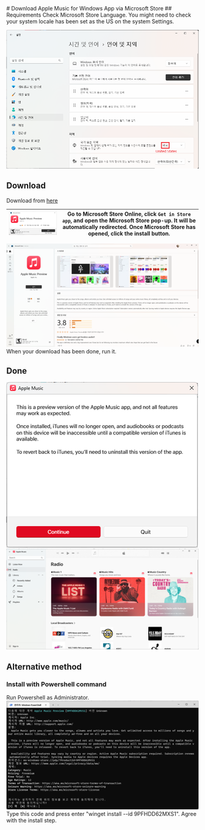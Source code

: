 <meta name="google-site-verification" content="Z5QByA1wGIBD7vvkXXKmQUEMYefFpKqE1TleMY5m3vU" />
# Download Apple Music for Windows App via Microsoft Store
## Requirements
Check Microsoft Store Language. You might need to check your system locale has been set as the US on the system Settings.

![screenshot 2022-11-28 162751-1](https://github.com/Udtshi/Apple-Music-Preview/blob/main/screenshot%202022-11-28%20162751-1.png)

## Download

Download from [here](https://apps.microsoft.com/store/detail/apple-music-preview/9PFHDD62MXS1?hl=en-us&gl=us)

![화면 캡처 2023-01-14 224711](https://github.com/Udtshi/Apple-Music-Preview/blob/main/%ED%99%94%EB%A9%B4%20%EC%BA%A1%EC%B2%98%202023-01-14%20224711.png)|Go to Microsoft Store Online, click `Get in Store app`, and open the Microsoft Store pop-up. It will be automatically redirected. Once Microsoft Store has opened, click the install button. 
--| --|

![화면 캡처 2023-01-14 222324](https://github.com/Udtshi/Apple-Music-Preview/blob/main/%ED%99%94%EB%A9%B4%20%EC%BA%A1%EC%B2%98%202023-01-14%20222324.png)
 When your download has been done, run it.
 
 ## Done
 ![화면 캡처 2023-01-14 224130](https://github.com/Udtshi/Apple-Music-Preview/blob/main/%ED%99%94%EB%A9%B4%20%EC%BA%A1%EC%B2%98%202023-01-14%20224130.png)
 ![화면 캡처 2023-01-14 224208](https://github.com/Udtshi/Apple-Music-Preview/blob/main/%ED%99%94%EB%A9%B4%20%EC%BA%A1%EC%B2%98%202023-01-14%20224208.png)

## Alternative method
### Install with Powershell command
Run Powershell as Administrator. 
![화면 캡처 2023-01-14 232503](https://github.com/Udtshi/Apple-Music-Preview/blob/main/%ED%99%94%EB%A9%B4%20%EC%BA%A1%EC%B2%98%202023-01-14%20232503.png)
Type this code and press enter "winget install --id 9PFHDD62MXS1". Agree with the install step.
